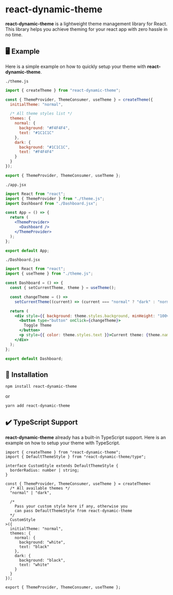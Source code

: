 # react-dynamic-theme

**react-dynamic-theme** is a lightweight theme management library for React.
This library helps you achieve theming for your react app with zero hassle in no time.

## 🖥️ Example

Here is a simple example on how to quickly setup your theme with **react-dynamic-theme**.

`./theme.js`

```js
import { createTheme } from "react-dynamic-theme";

const { ThemeProvider, ThemeConsumer, useTheme } = createTheme({
  initialTheme: "normal",

  /* All theme styles list */
  themes: {
    normal: {
      background: "#F4F4F4",
      text: "#1C1C1C"
    },
    dark: {
      background: "#1C1C1C",
      text: "#F4F4F4"
    }
  }
});

export { ThemeProvider, ThemeConsumer, useTheme };
```

`./app.jsx`

```jsx
import React from "react";
import { ThemeProvider } from "./theme.js";
import Dashboard from "./Dashboard.jsx";

const App = () => {
  return (
    <ThemeProvider>
      <Dashboard />
    </ThemeProvider>
  );
};

export default App;
```

`./Dashboard.jsx`

```jsx
import React from "react";
import { useTheme } from "./theme.js";

const Dashboard = () => {
  const { setCurrentTheme, theme } = useTheme();

  const changeTheme = () =>
    setCurrentTheme((current) => (current === "normal" ? "dark" : "normal"));

  return (
    <div style={{ background: theme.styles.background, minHeight: "100vh" }}>
      <button type="button" onClick={changeTheme}>
        Toggle Theme
      </button>
      <p style={{ color: theme.styles.text }}>Current theme: {theme.name}</p>
    </div>
  );
};

export default Dashboard;
```

## 💾 Installation

```sh
npm install react-dynamic-theme
```

or

```sh
yarn add react-dynamic-theme
```

## ✔️ TypeScript Support

**react-dynamic-theme** already has a built-in TypeScript support. 
Here is an example on how to setup your theme with TypeScript.

```tsx
import { createTheme } from "react-dynamic-theme";
import { DefaultThemeStyle } from "react-dynamic-theme/type";

interface CustomStyle extends DefaultThemeStyle {
  borderRadius: number | string;
}

const { ThemeProvider, ThemeConsumer, useTheme } = createTheme<
  /* All available themes */
  "normal" | "dark",

  /* 
    Pass your custom style here if any, otherwise you
    can pass DefaultThemeStyle from react-dynamic-theme
  */
  CustomStyle
>({
  initialTheme: "normal",
  themes: {
    normal: {
      background: "white",
      text: "black"
    },
    dark: {
      background: "black",
      text: "white"
    }
  }
});

export { ThemeProvider, ThemeConsumer, useTheme };
```

